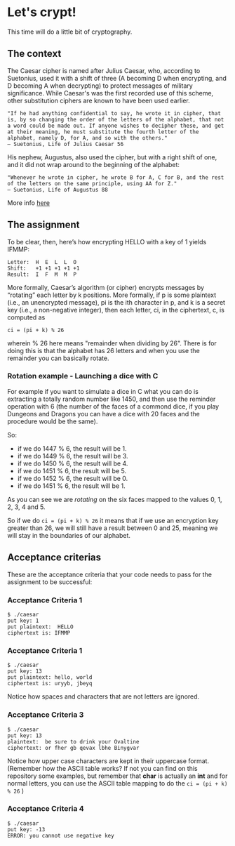 # Let's crypt!

This time will do a little bit of cryptography.

## The context

The Caesar cipher is named after Julius Caesar, who, according to Suetonius, used it with a shift of three (A becoming D when encrypting, and D becoming A when decrypting) to protect messages of military significance. While Caesar's was the first recorded use of this scheme, other substitution ciphers are known to have been used earlier.

    "If he had anything confidential to say, he wrote it in cipher, that is, by so changing the order of the letters of the alphabet, that not a word could be made out. If anyone wishes to decipher these, and get at their meaning, he must substitute the fourth letter of the alphabet, namely D, for A, and so with the others."
    — Suetonius, Life of Julius Caesar 56

His nephew, Augustus, also used the cipher, but with a right shift of one, and it did not wrap around to the beginning of the alphabet:

    "Whenever he wrote in cipher, he wrote B for A, C for B, and the rest of the letters on the same principle, using AA for Z."
    — Suetonius, Life of Augustus 88

More info [here](https://en.wikipedia.org/wiki/Caesar_cipher)

## The assignment

To be clear, then, here’s how encrypting HELLO with a key of 1 yields IFMMP:

```
Letter:  H  E  L  L  O
Shift:   +1 +1 +1 +1 +1
Result:  I  F  M  M  P
```

More formally, Caesar’s algorithm (or cipher) encrypts messages by “rotating” each letter by k positions. More formally, if p is some plaintext (i.e., an unencrypted message), pi is the ith character in p, and k is a secret key (i.e., a non-negative integer), then each letter, ci, in the ciphertext, c, is computed as

`ci = (pi + k) % 26`

wherein % 26 here means "remainder when dividing by 26". There is for doing this is that the alphabet has 26 letters and when you use the remainder you can basically rotate.

### Rotation example - Launching a dice with C

For example if you want to simulate a dice in C what you can do is extracting a totally random number like 1450, and then use the reminder operation with 6 (the number of the faces of a commond dice, if you play Dungeons and Dragons you can have a dice with 20 faces and the procedure would be the same).

So:

- if we do 1447 % 6, the result will be 1.
- if we do 1449 % 6, the result will be 3.
- if we do 1450 % 6, the result will be 4.
- if we do 1451 % 6, the result will be 5.
- if we do 1452 % 6, the result will be 0.
- if we do 1451 % 6, the result will be 1.

As you can see we are *rotating* on the six faces mapped to the values 0, 1, 2, 3, 4 and 5.

So if we do `ci = (pi + k) % 26` it means that if we use an encryption key greater than 26, we will still have a result between 0 and 25, meaning we will stay in the boundaries of our alphabet.

## Acceptance criterias

These are the acceptance criteria that your code needs to pass for the assignment to be successful:

### Acceptance Criteria 1

```
$ ./caesar
put key: 1
put plaintext:  HELLO
ciphertext is: IFMMP
```

### Acceptance Criteria 1

```
$ ./caesar
put key: 13
put plaintext: hello, world
ciphertext is: uryyb, jbeyq
```

Notice how spaces and characters that are not letters are ignored.

### Acceptance Criteria 3

```
$ ./caesar
put key: 13
plaintext:  be sure to drink your Ovaltine
ciphertext: or fher gb qevax lbhe Binygvar
```

Notice how upper case characters are kept in their uppercase format. (Remember how the ASCII table works? If not you can find on this repository some examples, but remember that **char** is actually an **int** and for normal letters, you can use the ASCII table mapping to do the `ci = (pi + k) % 26` )

### Acceptance Criteria 4

```
$ ./caesar
put key: -13
ERROR: you cannot use negative key
```
